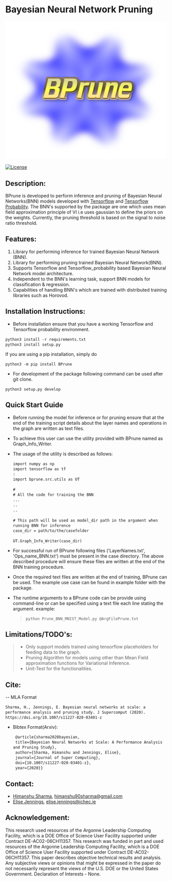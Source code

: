 Bayesian Neural Network Pruning
===============================

![](Logo_Bprune.png)

[![License](https://img.shields.io/badge/License-MIT-yellow.svg)](https://opensource.org/licenses/MIT)

Description:
------------

BPrune is developed to perform inference and pruning of Bayesian Neural Networks(BNN) models developed with [Tensorflow](https://www.tensorflow.org/) and [Tensorflow Probability](https://www.tensorflow.org/probability). The BNN's supported by the package are one which uses mean field approximation principle of VI i.e uses gaussian to define the priors on the weights. Currently, the pruning threshold is based on the signal to noise ratio threshold.

Features:
---------

1.  Library for performing inference for trained Bayesian Neural Network (BNN).
2.  Library for performing pruning trained Bayesian Neural Network(BNN).
3.  Supports Tensorflow and Tensorflow\_probability based Bayesian Neural Network model architecture.
4.  Independent to the BNN's learning task, support BNN models for classification & regression.
5.  Capabilities of handling BNN's which are trained with distributed training libraries such as Horovod.

Installation Instructions:
--------------------------

-   Before installation ensure that you have a working Tensorflow and Tensorflow probability environment.

``` python3
python3 install -r requirements.txt
python3 install setup.py 
```

If you are using a pip installation, simply do

``` {.sourceCode .python3}
python3 -m pip install BPrune
```

-   For development of the package following command can be used after git clone.

``` {.sourceCode .}
python3 setup.py develop
```

Quick Start Guide
-----------------

-   Before running the model for inference or for pruning ensure that at the end of the training script details about the layer names and operations in the graph are written as text files.
-   To achieve this user can use the utility provided with BPrune named as Graph\_Info\_Writer.
-   The usage of the utility is described as follows:

    ``` python3  
    import numpy as np
    import tensorflow as tf
    :
    import bprune.src.utils as UT

    #
    # All the code for training the BNN
    ...
    ..
    ..

    # This path will be used as model_dir path in the argument when running BNN for inference
    case_dir = path/to/the/casefolder

    UT.Graph_Info_Writer(case_dir)
    ```

-   For successful run of BPrune following files ('LayerNames.txt', 'Ops\_name\_BNN.txt') must be present in the case directory. The above described procedure will ensure these files are written at the end of the BNN training procedure.
-   Once the required text files are written at the end of training, BPrune can be used. The example use case can be found in example folder with the package.
-   The runtime arguments to a BPrune code can be provide using command-line or can be specified using a text file each line stating the argument. example:

    > ``` shell
    > python Prune_BNN_MNIST_Model.py @ArgFilePrune.txt
    > ```

Limitations/TODO's:
-------------------

> -   Only support models trained using tensorflow placeholders for feeding data to the graph.
> -   Pruning Algorithm for models using other than Mean Field approximation functions for Variational Inference.
> -   Unit-Test for the functionalities.


Cite:
-----

-- MLA Format
  ```
  Sharma, H., Jennings, E. Bayesian neural networks at scale: a performance analysis and pruning study. J Supercomput (2020). https://doi.org/10.1007/s11227-020-03401-z
  ```

- Bibtex Format(Arxiv):
   ```
    @article{sharma2020bayesian,
    title={Bayesian Neural Networks at Scale: A Performance Analysis and Pruning Study},
    author={Sharma, Himanshu and Jennings, Elise},
    journal={Journal of Super Computing},
    doi={10.1007/s11227-020-03401-z},
    year={2020}}
   ```


Contact:
--------

-   [Himanshu Sharma](https://himscipy.github.io/), himanshu90sharma@gmail.com
-   [Elise Jennings](https://www.ichec.ie/staff/elise-jennings-phd), elise.jennings@ichec.ie



Acknowledgement:
---------------

This research used resources of the Argonne Leadership Computing Facility, which is a DOE Office of Science User Facility supported under Contract DE-AC02-06CH11357. This research was funded in part and used resources of the Argonne Leadership Computing Facility, which is a DOE Office of Science User Facility supported under Contract DE-AC02-06CH11357. This paper describes objective technical results and analysis. Any subjective views or opinions that might be expressed in the paper do not necessarily represent the views of the U.S. DOE or the United States Government. Declaration of Interests - None.
